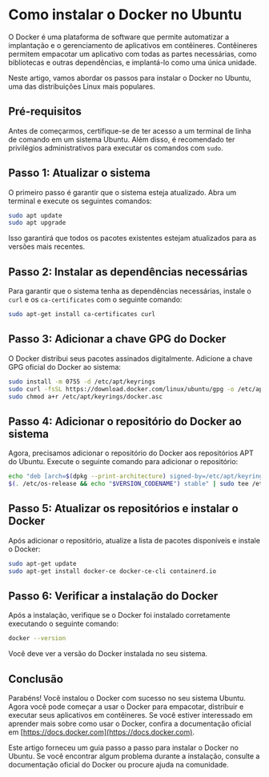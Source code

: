 # Como instalar o Docker no Ubuntu

O Docker é uma plataforma de software que permite automatizar a implantação e o gerenciamento de aplicativos em contêineres. Contêineres permitem empacotar um aplicativo com todas as partes necessárias, como bibliotecas e outras dependências, e implantá-lo como uma única unidade.

Neste artigo, vamos abordar os passos para instalar o Docker no Ubuntu, uma das distribuições Linux mais populares.

## Pré-requisitos

Antes de começarmos, certifique-se de ter acesso a um terminal de linha de comando em um sistema Ubuntu. Além disso, é recomendado ter privilégios administrativos para executar os comandos com `sudo`.

## Passo 1: Atualizar o sistema

O primeiro passo é garantir que o sistema esteja atualizado. Abra um terminal e execute os seguintes comandos:

```bash
sudo apt update
sudo apt upgrade
```

Isso garantirá que todos os pacotes existentes estejam atualizados para as versões mais recentes.

## Passo 2: Instalar as dependências necessárias

Para garantir que o sistema tenha as dependências necessárias, instale o `curl` e os `ca-certificates` com o seguinte comando:

```bash
sudo apt-get install ca-certificates curl
```

## Passo 3: Adicionar a chave GPG do Docker

O Docker distribui seus pacotes assinados digitalmente. Adicione a chave GPG oficial do Docker ao sistema:

```bash
sudo install -m 0755 -d /etc/apt/keyrings
sudo curl -fsSL https://download.docker.com/linux/ubuntu/gpg -o /etc/apt/keyrings/docker.asc
sudo chmod a+r /etc/apt/keyrings/docker.asc
```

## Passo 4: Adicionar o repositório do Docker ao sistema

Agora, precisamos adicionar o repositório do Docker aos repositórios APT do Ubuntu. Execute o seguinte comando para adicionar o repositório:

```bash
echo "deb [arch=$(dpkg --print-architecture) signed-by=/etc/apt/keyrings/docker.asc] https://download.docker.com/linux/ubuntu \
$(. /etc/os-release && echo "$VERSION_CODENAME") stable" | sudo tee /etc/apt/sources.list.d/docker.list > /dev/null
```

## Passo 5: Atualizar os repositórios e instalar o Docker

Após adicionar o repositório, atualize a lista de pacotes disponíveis e instale o Docker:

```bash
sudo apt-get update
sudo apt-get install docker-ce docker-ce-cli containerd.io
```

## Passo 6: Verificar a instalação do Docker

Após a instalação, verifique se o Docker foi instalado corretamente executando o seguinte comando:

```bash
docker --version
```

Você deve ver a versão do Docker instalada no seu sistema.

## Conclusão

Parabéns! Você instalou o Docker com sucesso no seu sistema Ubuntu. Agora você pode começar a usar o Docker para empacotar, distribuir e executar seus aplicativos em contêineres. Se você estiver interessado em aprender mais sobre como usar o Docker, confira a documentação oficial em [https://docs.docker.com](https://docs.docker.com).

Este artigo forneceu um guia passo a passo para instalar o Docker no Ubuntu. Se você encontrar algum problema durante a instalação, consulte a documentação oficial do Docker ou procure ajuda na comunidade.
